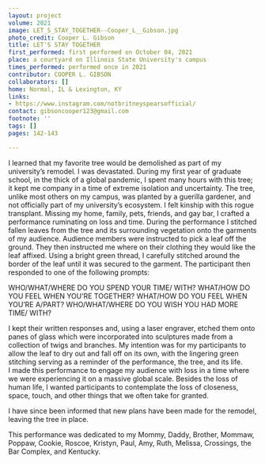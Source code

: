 ```yaml
---
layout: project
volume: 2021
image: LET_S_STAY_TOGETHER--Cooper_L__Gibson.jpg
photo_credit: Cooper L. Gibson
title: LET'S STAY TOGETHER
first_performed: first performed on October 04, 2021
place: a courtyard on Illinois State University's campus
times_performed: performed once in 2021
contributor: COOPER L. GIBSON
collaborators: []
home: Normal, IL & Lexington, KY
links:
- https://www.instagram.com/notbritneyspearsofficial/
contact: gibsoncooper123@gmail.com
footnote: ''
tags: []
pages: 142-143

---
```


I learned that my favorite tree would be demolished as part of my university’s remodel. I was devastated. During my first year of graduate school, in the thick of a global pandemic, I spent many hours with this tree; it kept me company in a time of extreme isolation and uncertainty. The tree, unlike most others on my campus, was planted by a guerilla gardener, and not officially part of my university’s ecosystem. I felt kinship with this rogue transplant. Missing my home, family, pets, friends, and gay bar, I crafted a performance ruminating on loss and time. During the performance I stitched fallen leaves from the tree and its surrounding vegetation onto the garments of my audience. Audience members were instructed to pick a leaf off the ground. They then instructed me where on their clothing they would like the leaf affixed. Using a bright green thread, I carefully stitched around the border of the leaf until it was secured to the garment. The participant then responded to one of the following prompts: 
 
WHO/WHAT/WHERE DO YOU SPEND YOUR TIME/ WITH? 
WHAT/HOW DO YOU FEEL WHEN YOU’RE TOGETHER? 
WHAT/HOW DO YOU FEEL WHEN YOU’RE A/PART? 
WHO/WHAT/WHERE DO YOU WISH YOU HAD MORE TIME/ WITH? 
 
I kept their written responses and, using a laser engraver, etched them onto panes of glass which were incorporated into sculptures made from a collection of twigs and branches. 
My intention was for my participants to allow the leaf to dry out and fall off on its own, with the lingering green stitching serving as a reminder of the performance, the tree, and its life.  
I made this performance to engage my audience with loss in a time where we were experiencing it on a massive global scale. Besides the loss of human life, I wanted participants to contemplate the loss of closeness, space, touch, and other things that we often take for granted.  
 
I have since been informed that new plans have been made for the remodel, leaving the tree in place.  
 
This performance was dedicated to my Mommy, Daddy, Brother, Mommaw, Poppaw, Cookie, Roscoe, Kristyn, Paul, Amy, Ruth, Melissa, Crossings, the Bar Complex, and Kentucky.
